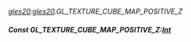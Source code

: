 _[gles20](../../modules/gles20/gles20-module.md):[gles20](../../modules/gles20/gles20-module.md).GL\_TEXTURE\_CUBE\_MAP\_POSITIVE\_Z_
##### Const GL\_TEXTURE\_CUBE\_MAP\_POSITIVE\_Z:[Int](../../modules/wonkey/wonkey-types-int.md)
